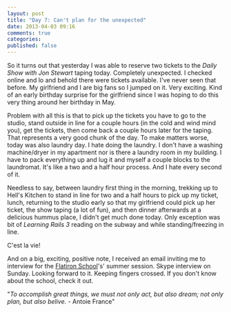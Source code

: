 ```yaml
---
layout: post
title: "Day 7: Can't plan for the unexpected"
date: 2013-04-03 09:16
comments: true
categories:
published: false
---
```


So it turns out that yesterday I was able to reserve two tickets to the *Daily Show with Jon Stewart* taping today. Completely unexpected. I checked online and lo and behold there were tickets available. I've never seen that before. My girlfriend and I are big fans so I jumped on it. Very exciting. Kind of an early birthday surprise for the girlfriend since I was hoping to do this very thing around her birthday in May.

Problem with all this is that to pick up the tickets you have to go to the studio, stand outside in line for a couple hours (in the cold and wind mind you), get the tickets, then come back a couple hours later for the taping. That represents a very good chunk of the day. To make matters worse, today was also laundry day. I hate doing the laundry. I don't have a washing machine/dryer in my apartment nor is there a laundry room in my building. I have to pack everything up and lug it and myself a couple blocks to the laundromat. It's like a two and a half hour process. And I hate every second of it.

Needless to say, between laundry first thing in the morning, trekking up to Hell's Kitchen to stand in line for two and a half hours to pick up my ticket, lunch, returning to the studio early so that my girlfriend could pick up her ticket, the show taping (a lot of fun), and then dinner afterwards at a delicious hummus place, I didn't get much done today. Only exception was bit of *Learning Rails 3* reading on the subway and while standing/freezing in line.

C'est la vie!

And on a big, exciting, positive note, I received an email inviting me to interview for the [Flatiron School](http://flatironschool.com/)'s' summer session. Skype interview on Sunday. Looking forward to it. Keeping fingers crossed. If you don't know about the school, check it out.

"*To accomplish great things, we must not only act, but also dream; not only plan, but also belive.* - Antoie France"